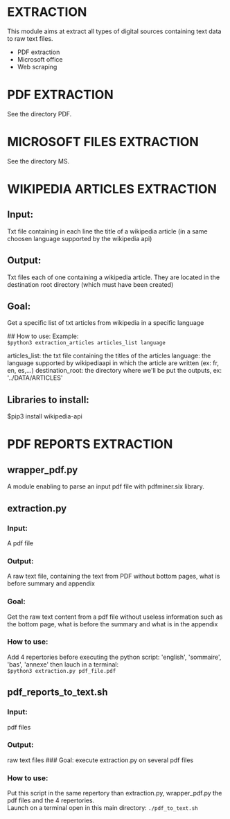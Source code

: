 # EXTRACTION
This module aims at extract all types of digital sources containing text data to raw text files.
* PDF extraction
* Microsoft office
* Web scraping 

# PDF EXTRACTION
See the directory PDF.

# MICROSOFT FILES EXTRACTION
See the directory MS.

# WIKIPEDIA ARTICLES EXTRACTION 
## Input: 
Txt file containing in each line the title of a wikipedia article (in a same choosen language supported by the wikipedia api)

## Output: 
Txt files each of one containing a wikipedia article. They are located in the destination root directory (which must have been created)

## Goal: 
Get a specific list of txt articles from wikipedia in a specific language

## How to use:
Example:     
`$python3 extraction_articles articles_list language`

articles_list: the txt file containing the titles of the articles
language: the language supported by wikipediaapi in which the article are written (ex: fr, en, es,...)
destination_root: the directory where we'll be put the outputs, ex: '../DATA/ARTICLES'

## Libraries to install:
$pip3 install wikipedia-api

# PDF REPORTS EXTRACTION
## wrapper_pdf.py ###
A module enabling to parse an input pdf file with pdfminer.six library.

## extraction.py ###
### Input: 
A pdf file
### Output: 
A raw text file, containing the text from PDF without bottom pages, what is before summary and appendix
### Goal: 
Get the raw text content from a pdf file without useless information such as the bottom page, what is before the summary and what is in the appendix
### How to use:
Add 4 repertories before executing the python script: 'english', 'sommaire', 'bas', 'annexe' then lauch in a terminal:     
`$python3 extraction.py pdf_file.pdf`

## pdf_reports_to_text.sh ###
### Input: 
pdf files
### Output: 
raw text files
### Goal: 
execute extraction.py on several pdf files 
### How to use:
Put this script in the same repertory than extraction.py, wrapper_pdf.py the pdf files and the 4 repertories.           
Launch on a terminal open in this main directory:
`./pdf_to_text.sh`
